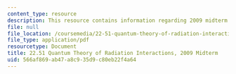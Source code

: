 ```yaml
---
content_type: resource
description: This resource contains information regarding 2009 midterm exams.
file: null
file_location: /coursemedia/22-51-quantum-theory-of-radiation-interactions-fall-2012/566af869ab47a8c935d9c80eb22f4a64_MIT22_51F12_mid_2009.pdf
file_type: application/pdf
resourcetype: Document
title: 22.51 Quantum Theory of Radiation Interactions, 2009 Midterm
uid: 566af869-ab47-a8c9-35d9-c80eb22f4a64
---
```


